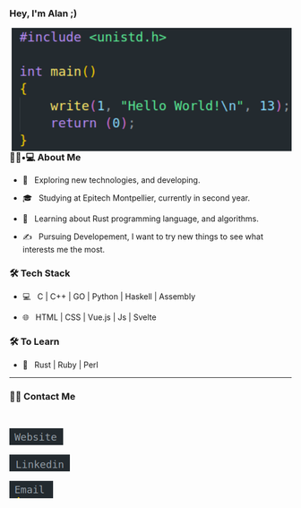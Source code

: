 ### Hey, I'm Alan ;)

<img align='right' src="assets/Welcome.png" width="500">

<h3> 👨🏻•💻 About Me </h3>



- 🤔 &nbsp; Exploring new technologies, and developing.

- 🎓 &nbsp; Studying at Epitech Montpellier, currently in second year.

- 🌱 &nbsp; Learning about Rust programming language, and algorithms.

- ✍️ &nbsp; Pursuing Developement, I want to try new things to see what interests me the most.



<h3>🛠 Tech Stack</h3>



- 💻 &nbsp; C | C++ | GO | Python | Haskell | Assembly

- 🌐 &nbsp; HTML | CSS | Vue.js | Js | Svelte

<!--

- 🛢 &nbsp; MySQL

- 🔧 &nbsp; Git | Markdown

- 🖥 &nbsp; Word | Excel | PowerPoint | Photoshop

-->



<h3>🛠 To Learn</h3>

- 🔧 &nbsp; Rust | Ruby | Perl

<hr>

<h3> 🤝🏻 Contact Me </h3>

<br>



<p align="center">

<a href="https://extrabinoss.github.io/"><img alt="Website" src="assets/websiteimage.png"></a>

<a href="https://www.linkedin.com/in/alan-trebugeais/"><img alt="LinkedIn" src="assets/LinkedIn.png"></a>

<a href="mailto:alan.trebugeais@epitech.eu"><img alt="Email" src="assets/Email.png"></a>

</p>



